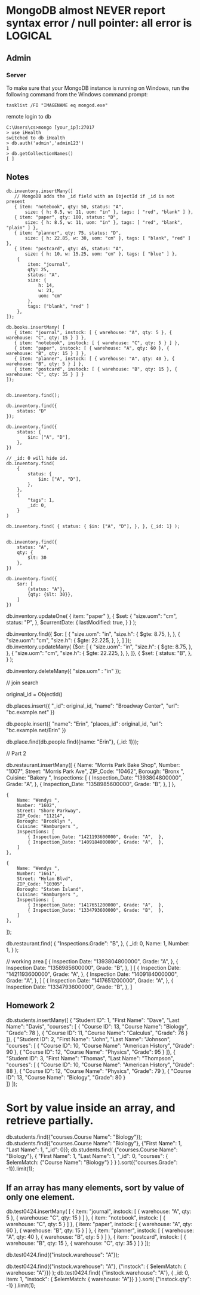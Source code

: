 # MongoDB almost NEVER report syntax error / null pointer: all error is LOGICAL

## Admin

### Server

To make sure that your MongoDB instance is running on Windows, run the following command from the Windows command prompt:

    tasklist /FI "IMAGENAME eq mongod.exe"

remote login to db

    C:\Users\cs>mongo [your_ip]:27017
    > use iHealth
    switched to db iHealth
    > db.auth('admin','admin123')
    1
    > db.getCollectionNames()
    [ ]


## Notes

    db.inventory.insertMany([
       // MongoDB adds the _id field with an ObjectId if _id is not present
       { item: "notebook", qty: 50, status: "A",
           size: { h: 8.5, w: 11, uom: "in" }, tags: [ "red", "blank" ] },
       { item: "paper", qty: 100, status: "D",
           size: { h: 8.5, w: 11, uom: "in" }, tags: [ "red", "blank", "plain" ] },
       { item: "planner", qty: 75, status: "D",
           size: { h: 22.85, w: 30, uom: "cm" }, tags: [ "blank", "red" ] },
       { item: "postcard", qty: 45, status: "A",
           size: { h: 10, w: 15.25, uom: "cm" }, tags: [ "blue" ] },
        {
            item: "journal", 
            qty: 25, 
            status: "A",
            size: { 
                h: 14, 
                w: 21, 
                uom: "cm" 
            }, 
            tags: ["blank", "red" ]
        },
    ]);

    db.books.insertMany( [
       { item: "journal", instock: [ { warehouse: "A", qty: 5 }, { warehouse: "C", qty: 15 } ] },
       { item: "notebook", instock: [ { warehouse: "C", qty: 5 } ] },
       { item: "paper", instock: [ { warehouse: "A", qty: 60 }, { warehouse: "B", qty: 15 } ] },
       { item: "planner", instock: [ { warehouse: "A", qty: 40 }, { warehouse: "B", qty: 5 } ] },
       { item: "postcard", instock: [ { warehouse: "B", qty: 15 }, { warehouse: "C", qty: 35 } ] }
    ]);


    db.inventory.find();

    db.inventory.find({
        status: "D"
    });

    db.inventory.find({
        status: {
            $in: ["A", "D"],
        },
    })

    // _id: 0 will hide id.
    db.inventory.find(
        {
            status: {
                $in: ["A", "D"],
            },
        },
        {
            "tags": 1,
            _id: 0,
        }
    )

    db.inventory.find( { status: { $in: ["A", "D"], }, }, {_id: 1} );


    db.inventory.find({
        status: "A",
        qty: {
            $lt: 30
        },
    })

    db.inventory.find({
        $or: [
            {status: "A"},
            {qty: {$lt: 30}},
        ]
    })


db.inventory.updateOne(
    { item: "paper" },
    {
        $set: {
            "size.uom": "cm",
            status: "P",
        },
        $currentDate: {
            lastModified: true,
        }
    }
);

db.inventory.find({
    $or: [
        {
            "size.uom": "in",
            "size.h": { $gte: 8.75, },
        },
        {
            "size.uom": "cm",
            "size.h": { $gte: 22.225, },
        },
    ]
});
db.inventory.updateMany(
    {$or: [
        {
            "size.uom": "in",
            "size.h": { $gte: 8.75, },
        },
        {
            "size.uom": "cm",
            "size.h": { $gte: 22.225, },
        },
    ]},
    {
        $set: { status: "B", },
    }
);

db.inventory.deleteMany({ "size.uom" : "in" });



// join search

original_id = ObjectId()

db.places.insert({
    "_id": original_id,
    "name": "Broadway Center",
    "url": "bc.example.net"
})

db.people.insert({
    "name": "Erin",
    "places_id": original_id,
    "url":  "bc.example.net/Erin"
})

db.place.find(db.people.find({name: "Erin"}, {_id: 1}));




// Part 2


db.restaurant.insertMany([
    {
        Name: "Morris Park Bake Shop", 
        Number: "1007", 
        Street: "Morris Park Ave", 
        ZIP_Code: "10462", 
        Borough: "Bronx ", 
        Cuisine: "Bakery ", 
        Inspections: [
            { Inspection_Date: "1393804800000", Grade: "A",  },
            { Inspection_Date: "1358985600000", Grade: "B",  },
        ]
    },

    {
        Name: "Wendys ", 
        Number: "1602", 
        Street: "Shore Parkway", 
        ZIP_Code: "11214", 
        Borough: "Brooklyn ", 
        Cuisine: "Hamburgers ", 
        Inspections: [
            { Inspection_Date: "1421193600000", Grade: "A",  },
            { Inspection_Date: "1409184000000", Grade: "A",  },
        ]
    },

    {
        Name: "Wendys ", 
        Number: "1661", 
        Street: "Hylan Blvd", 
        ZIP_Code: "10305", 
        Borough: "Staten Island", 
        Cuisine: "Hamburgers ", 
        Inspections: [
            { Inspection_Date: "1417651200000", Grade: "A",  },
            { Inspection_Date: "1334793600000", Grade: "B",  },
        ]
    },

]);


db.restaurant.find(
{
    "Inspections.Grade": "B",
},
{
    _id: 0,
    Name: 1,
    Number: 1,
}
);


// working area
[
    { Inspection Date: "1393804800000", Grade: "A",  },
    { Inspection Date: "1358985600000", Grade: "B",  },
]
[
    { Inspection Date: "1421193600000", Grade: "A",  },
    { Inspection Date: "1409184000000", Grade: "A",  },
]
[
    { Inspection Date: "1417651200000", Grade: "A",  },
    { Inspection Date: "1334793600000", Grade: "B",  },
]

## Homework 2
db.students.insertMany([
    {  "Student ID": 1,  "First Name": "Dave",  "Last Name": "Davis", "courses": [
        {  "Course ID": 13,  "Course Name": "Biology",  "Grade": 78 },
        {  "Course ID": 11,  "Course Name": "Calculus",  "Grade": 76 }
    ]},
    {  "Student ID": 2,  "First Name": "John",  "Last Name": "Johnson", "courses": [
        {  "Course ID": 10,  "Course Name": "American History",  "Grade": 90 },
        {  "Course ID": 12,  "Course Name": "Physics",  "Grade": 95 }
    ]},
    {  "Student ID": 3,  "First Name": "Thomas",  "Last Name": "Thompson", "courses": [
        {  "Course ID": 10,  "Course Name": "American History",  "Grade": 88 },
        {  "Course ID": 12,  "Course Name": "Physics",  "Grade": 79 },
        {  "Course ID": 13,  "Course Name": "Biology",  "Grade": 80 }  
    ]}
]);

# Sort by value inside an array, and retrieve partially.
db.students.find({"courses.Course Name": "Biology"});
db.students.find({"courses.Course Name": "Biology"}, {"First Name": 1, "Last Name": 1, "_id": 0});
db.students.find(
    {"courses.Course Name": "Biology"}, 
    {
        "First Name": 1, "Last Name": 1, "_id": 0,
        "courses": { $elemMatch: {"Course Name": "Biology"} }
    }
).sort({"courses.Grade": -1}).limit(1);



## If an array has many elements, sort by value of only one element.

db.test0424.insertMany( [
   { item: "journal", instock: [ { warehouse: "A", qty: 5 }, { warehouse: "C", qty: 15 } ] },
   { item: "notebook", instock: [ { warehouse: "C", qty: 5 } ] },
   { item: "paper", instock: [ { warehouse: "A", qty: 60 }, { warehouse: "B", qty: 15 } ] },
   { item: "planner", instock: [ { warehouse: "A", qty: 40 }, { warehouse: "B", qty: 5 } ] },
   { item: "postcard", instock: [ { warehouse: "B", qty: 15 }, { warehouse: "C", qty: 35 } ] }
]);

db.test0424.find({"instock.warehouse": "A"});

db.test0424.find({"instock.warehouse": "A"}, 
    {"instock": { $elemMatch: { warehouse: "A"}}}
);
db.test0424.find(
    {"instock.warehouse": "A"}, 
    { _id: 0, item: 1,
        "instock": { $elemMatch: { warehouse: "A"}}
    }
).sort(
    {"instock.qty": -1}
).limit(1);




